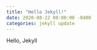 ```yaml
---
title: "Hello Jekyll!"
date: 2020-08-22 00:00:00 -0400
categories: jekyll update
---
```


Hello, Jekyll
